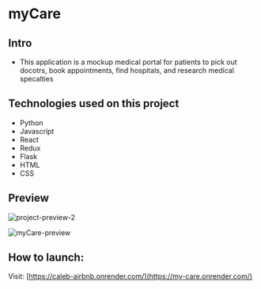 # myCare

## Intro
* This application is a mockup medical portal for patients to pick out docotrs, book appointments, find hospitals, and research medical specalties

## Technologies used on this project
* Python
* Javascript
* React
* Redux
* Flask
* HTML
* CSS

## Preview

![project-preview-2](https://github.com/cleggie66/myCare/assets/117665526/110a1372-c7a4-427b-884b-7833b8a741f1)

![myCare-preview](https://github.com/cleggie66/myCare/assets/117665526/ae211275-bf38-404c-870a-0604b50f2153)

## How to launch:

Visit: [https://caleb-airbnb.onrender.com/](https://my-care.onrender.com/)

